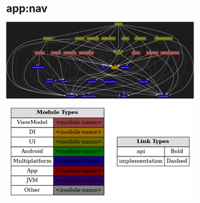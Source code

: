 # app:nav

<!--region chart-->
![chart](atlas/chart.png)

![legend](../../atlas/legend.png)
<!--endregion-->